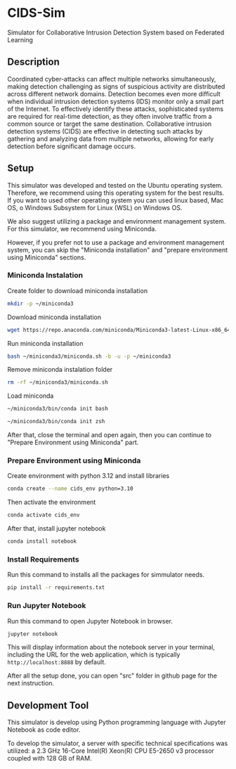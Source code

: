 # CIDS-Sim

Simulator for Collaborative Intrusion Detection System based on Federated Learning

## Description

Coordinated cyber-attacks can affect multiple networks simultaneously, making detection challenging as signs of suspicious activity are distributed across different network domains. Detection becomes even more difficult when individual intrusion detection systems (IDS) monitor only a small part of the Internet. To effectively identify these attacks, sophisticated systems are required for real-time detection, as they often involve traffic from a common source or target the same destination. Collaborative intrusion detection systems (CIDS) are effective in detecting such attacks by gathering and analyzing data from multiple networks, allowing for early detection before significant damage occurs.

## Setup

This simulator was developed and tested on the Ubuntu operating system. Therefore, we recommend using this operating system for the best results. If you want to used other operating system you can used linux based, Mac OS, o Windows Subsystem for Linux (WSL) on Windows OS.  

We also suggest utilizing a package and environment management system. For this simulator, we recommend using Miniconda.

However, if you prefer not to use a package and environment management system, you can skip the "Miniconda installation" and "prepare environment using Miniconda" sections.

### Miniconda Instalation

Create folder to download miniconda installation

```bash
mkdir -p ~/miniconda3
```

Download miniconda installation

```bash
wget https://repo.anaconda.com/miniconda/Miniconda3-latest-Linux-x86_64.sh -O ~/miniconda3/miniconda.sh
```

Run miniconda installation

```bash
bash ~/miniconda3/miniconda.sh -b -u -p ~/miniconda3
```

Remove miniconda instalation folder

```bash
rm -rf ~/miniconda3/miniconda.sh
```

Load miniconda

```bash
~/miniconda3/bin/conda init bash
```

```bash
~/miniconda3/bin/conda init zsh
```

After that, close the terminal and open again, then you can continue to "Prepare Environment using Miniconda" part.

### Prepare Environment using Miniconda

Create environment with python 3.12 and install libraries

```bash
conda create --name cids_env python=3.10
```

Then activate the environment

```bash
conda activate cids_env
```

After that, install jupyter notebook

```bash
conda install notebook
```

### Install Requirements

Run this command to installs all the packages for simmulator needs.

```bash
pip install -r requirements.txt
```

### Run Jupyter Notebook

Run this command to open Jupyter Notebook in browser.

```bash
jupyter notebook
```

This will display information about the notebook server in your terminal, including the URL for the web application, which is typically `http://localhost:8888` by default.

After all the setup done, you can open "src" folder in github page for the next instruction.

## Development Tool

This simulator is develop using Python programming language with Jupyter Notebook as code editor.

To develop the simulator, a server with specific technical specifications was utilized: a 2.3 GHz 16-Core Intel(R) Xeon(R) CPU E5-2650 v3 processor coupled with 128 GB of RAM.